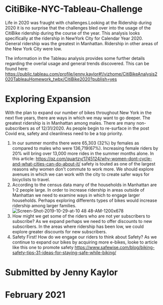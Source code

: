 # CitiBike-NYC-Tableau-Challenge

Life in 2020 was fraught with challenges.Looking at the Ridership during 2020 it is no surprise that the challenges bled over into the usage of the CitiBike ridership during the course of the year. This analysis looks specifically at the ridership in NewYork City for Calendar Year 2020. General ridership was the greatest in Manhattan.  Ridership in other areas of the New York City were low.

The information in the Tableau analysis provides some further details regarding the overlal usage and general trends discovered. This can be found here:  https://public.tableau.com/profile/jenny.kaylor#!/vizhome/CitiBikeAnalysis2020TableauHomework_twbx/CitiBike2020?publish=yes

# Exploring Expansion
With the plan to expand our number of bikes throughout New York in the next five years, there are ways in which we may want to go deeper. The greatest ridership is in Manhattan among males. There are many non-subscribers as of 12/31/2020.  As people begin to re-surface in the post Covid era, safety and cleanliness need to be a top priority.

1. In our summer months there were 65,303 (32%) by females as compared to males who were 136,719(67%). Increasing female riders by 20% will bring over 13,000 more rides in the summer months alone. In this article: https://qz.com/quartzy/1745124/why-women-dont-cycle-and-what-cities-can-do-about-it/ safety is touted as one of the largest reasons why women don't commute to work more. We should explore avenues in which we can work with the city to create safer ways for bicyclists to travel.
2. According to the census data many of the households in Manhattan are 1-2 people large. In order to increase ridership in areas outside of Manhattan we need to examine ways in which to engage larger households. Perhaps exploring differents types of bikes would increase ridership among larger families.
![Screen-Shot-2019-10-29-at-10 48 48-AM-1200x678](https://user-images.githubusercontent.com/71193081/109382195-d55b7b00-7893-11eb-8bc0-d3aff6d5e5cb.jpg)
3. How might we get some of the riders who are not yer subscribers to subscribe? As we expand perhaps we need to offer discounts to new subscribers. In the areas where ridership has been low, we could explore greater discounts for new subscribers.
4. Safety First! How do we engage our riders to think about Safety? As we continue to expand our bikes by acquiring more e-bikes, looke to article like this one to promote safety https://www.safewise.com/blog/biking-safety-tips-31-ideas-for-staying-safe-while-biking/

# Submitted by Jenny Kaylor
# February 2021
